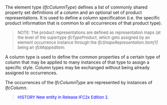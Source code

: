 ﻿The element type (_IfcColumnType_) defines a list of commonly shared property set definitions of a column and an optional set of product representations. It is used to define a column specification (i.e. the specific product information that is common to all occurrences of that product type).

> <font size="-1">NOTE: The product representations are defined as
		  representation maps (at the level of the supertype <i>IfcTypeProduct</i>, which
		  gets assigned by an element occurrence instance through the
		  <i>IfcShapeRepresentation.Item[1]</i> being an
		  <i>IfcMappedItem</i>.</font>
>

A column type is used to define the common properties of a certain type of column that may be applied to many instances of that type to assign a specific style. Column types may be exchanged without being already assigned to occurrences.

The occurrences of the _IfcColumnType_ are represented by instances of _IfcColumn_.

> <font color="#0000FF" size="-1">HISTORY New entity in Release IFC2x
		  Edition 2.</font>
>
